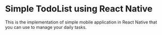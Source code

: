 # Simple TodoList using React Native

This is the implementation of simple mobile application in React Native that you can use to manage your daily tasks.
